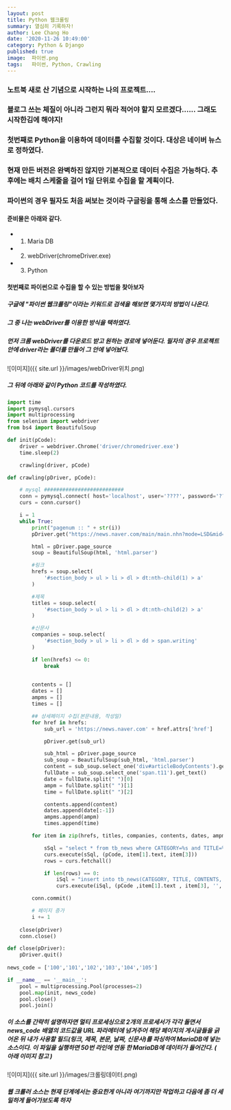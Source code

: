 ```yaml
---
layout: post
title: Python 웹크롤링
summary: 열심히 기록하자!
author: Lee Chang Ho
date: '2020-11-26 10:49:00'
category: Python & Django
published: true
image:  파이썬.png
tags:   파이썬, Python, Crawling
---
```


### 노트북 새로 산 기념으로 시작하는 나의 프로젝트....  
### 블로그 쓰는 체질이 아니라 그런지 뭐라 적어야 할지 모르겠다...... 그래도 시작한김에 해야지!

### 첫번째로 Python을 이용하여 데이터를 수집할 것이다. 대상은 네이버 뉴스로 정하였다.  
### 현재 만든 버전은 완벽하진 않지만 기본적으로 데이터 수집은 가능하다. 추후에는 배치 스케줄을 걸어 1일 단위로 수집을 할 계획이다.  
### 파이썬의 경우 필자도 처음 써보는 것이라 구글링을 통해 소스를 만들었다.

#### 준비물은 아래와 같다.
+ 1. Maria DB
+ 2. webDriver(chromeDriver.exe)
+ 3. Python

#### 첫번째로 파이썬으로 수집을 할 수 있는 방법을 찾아보자
##### 구글에 "파이썬 웹크롤링"이라는 키워드로 검색을 해보면 몇가지의 방법이 나온다.  

##### 그 중 나는 webDriver를 이용한 방식을 택하였다.
##### 먼저 크롬 webDriver를 다운로드 받고 원하는 경로에 넣어둔다. 필자의 경우 프로젝트 안에 driver라는 폴더를 만들어 그 안에 넣어놨다.

![이미지]({{ site.url }}/images/webDriver위치.png)

##### 그 뒤에 아래와 같이 Python 코드를 작성하였다.
```python
import time
import pymysql.cursors
import multiprocessing
from selenium import webdriver
from bs4 import BeautifulSoup

def init(pCode):
    driver = webdriver.Chrome('driver/chromedriver.exe')
    time.sleep(2)

    crawling(driver, pCode)

def crawling(pDriver, pCode):

    # mysql ########################## 
    conn = pymysql.connect( host='localhost', user='????', password='????', db='zzangho', charset='utf8' )
    curs = conn.cursor()

    i = 1
    while True:
        print("pagenum :: " + str(i))
        pDriver.get("https://news.naver.com/main/main.nhn?mode=LSD&mid=shm&sid1=" + pCode + "#&date=%2000:00:00&page=" + str(i))

        html = pDriver.page_source
        soup = BeautifulSoup(html, 'html.parser')

        #링크
        hrefs = soup.select(
            '#section_body > ul > li > dl > dt:nth-child(1) > a'
        )

        #제목
        titles = soup.select(
            '#section_body > ul > li > dl > dt:nth-child(2) > a'
        )

        #신문사
        companies = soup.select(
            '#section_body > ul > li > dl > dd > span.writing'
        )

        if len(hrefs) <= 0: 
            break
        

        contents = []
        dates = []
        ampms = []
        times = []

        ## 상세페이지 수집(본문내용, 작성일)
        for href in hrefs:
            sub_url = 'https://news.naver.com' + href.attrs['href']

            pDriver.get(sub_url)

            sub_html = pDriver.page_source
            sub_soup = BeautifulSoup(sub_html, 'html.parser')
            content = sub_soup.select_one('div#articleBodyContents').get_text()
            fullDate = sub_soup.select_one('span.t11').get_text()
            date = fullDate.split(" ")[0]
            ampm = fullDate.split(" ")[1]
            time = fullDate.split(" ")[2]

            contents.append(content)
            dates.append(date[:-1])
            ampms.append(ampm)
            times.append(time)

        for item in zip(hrefs, titles, companies, contents, dates, ampms, times):

            sSql = "select * from tb_news where CATEGORY=%s and TITLE=%s and CONTENTS=%s"
            curs.execute(sSql, (pCode, item[1].text, item[3]))
            rows = curs.fetchall()

            if len(rows) == 0:
                iSql = "insert into tb_news(CATEGORY, TITLE, CONTENTS, WRITER, DATE, AMPM, TIME, COMPANY, URL, CRAWLER_DT, UDT_DT) values(%s,%s,%s,%s,%s,%s,%s,%s,%s,NOW(),NOW())"
                curs.execute(iSql, (pCode ,item[1].text , item[3], '', item[4], item[5], item[6], item[2].text, 'https://news.naver.com' + item[0].attrs['href']))

        conn.commit()

        # 페이지 증가
        i += 1
        
    close(pDriver)
    conn.close()

def close(pDriver):
    pDriver.quit()
    
news_code = ['100','101','102','103','104','105']

if __name__ == '__main__':
    pool = multiprocessing.Pool(processes=2)
    pool.map(init, news_code)
    pool.close()
    pool.join()
```

##### 이 소스를 간략히 설명하자면 멀티 프로세싱으로 2개의 프로세서가 각각 돌면서 news_code 배열의 코드값을 URL 파라메터에 넘겨주어 해당 페이지의 게시글들을 긁어온 뒤 내가 사용할 필드(링크, 제목, 본문, 날짜, 신문사)를 파싱하여 MariaDB에 넣는 소스이다. 이 파일을 실행하면 50번 라인에 연동 한 MariaDB에 데이터가 들어간다. ( 아래 이미지 참고 )

![이미지]({{ site.url }}/images/크롤링데이터.png)

##### 웹 크롤러 소스는 현재 단계에서는 중요한게 아니라 여기까지만 작업하고 다음에 좀 더 세밀하게 들어가보도록 하자
